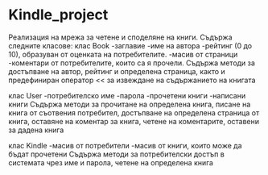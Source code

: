 # Kindle_project
 Реализация на мрежа за четене и споделяне на книги.
 Съдържа следните класове:
 клас Book
    -заглавие
    -име на автора
    -рейтинг (0 до 10), образуван от оценката на потребителите.
    -масив от страници
    -коментари от потребителите, които са я прочели.
Съдържа методи за достъпване на автор, рейтинг и определена страница, както и предефиниран оператор << за извеждане на съдържанието на книгата

 клас User
    -потребителско име
    -парола
    -прочетени книги
    -написани книги
Съдържа методи за прочитане на определена книга, писане на книга от съотвения потребител, достъпване на определена страница от книга, оставяне на коментар за книга, четене на коментарите, оставени за дадена книга

клас Kindle
    -масив от потребители
    -масив от книги, които може да бъдат прочетени
Съдържа методи за потребителски достъп в системата чрез име и парола, четене на определена книга


